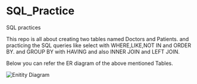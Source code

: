 # SQL_Practice
SQL practices

This repo is all about creating two tables named Doctors and Patients. and practicing the SQL queries like select with WHERE,LIKE,NOT IN and ORDER BY. and GROUP BY with HAVING and also INNER JOIN and LEFT JOIN.

Below you can refer the ER diagram of the above mentioned Tables.


![Enitity Diagram](https://user-images.githubusercontent.com/70962928/205551911-b40b8c6a-5c23-48a0-a93f-709cc77cc25a.png)



